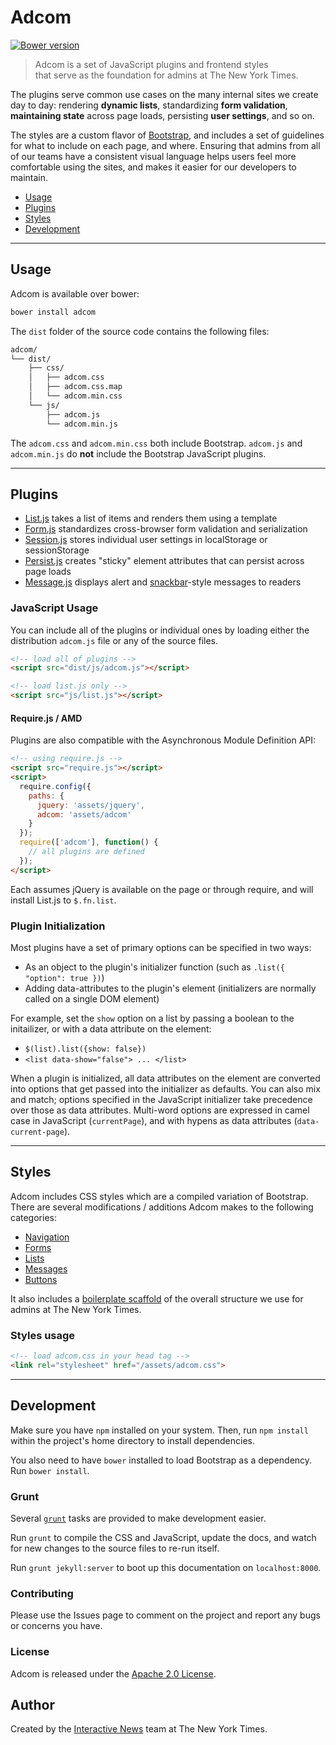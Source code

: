 # Adcom

[![Bower version](https://badge.fury.io/bo/adcom.svg)](http://badge.fury.io/bo/adcom)

> Adcom is a set of JavaScript plugins and frontend styles <br> that serve as the foundation for admins at The New York Times.

The plugins serve common use cases on the many internal sites we create day to day: rendering **dynamic lists**, standardizing **form validation**, **maintaining state** across page loads, persisting **user settings**, and so on.

The styles are a custom flavor of <a href="https://getbootstrap.com">Bootstrap</a>, and includes a set of guidelines for what to include on each page, and where. Ensuring that admins from all of our teams have a consistent visual language helps users feel more comfortable using the sites, and makes it easier for our developers to maintain.

* [Usage](#usage)
* [Plugins](#plugins)
* [Styles](#styles)
* [Development](#development)

---

## Usage

Adcom is available over bower:

``` bash
bower install adcom
```

The `dist` folder of the source code contains the following files:

``` bash
adcom/
└── dist/
    ├── css/
    │   ├── adcom.css
    │   ├── adcom.css.map
    │   └── adcom.min.css
    └── js/
        ├── adcom.js
        └── adcom.min.js
```

The `adcom.css` and `adcom.min.css` both include Bootstrap. `adcom.js` and `adcom.min.js` do **not** include the Bootstrap JavaScript plugins.

---

## Plugins

* [List.js](http://newsdev.github.io/adcom/list-js.html) takes a list of items and renders them using a template
* [Form.js](http://newsdev.github.io/adcom/form-js.html) standardizes cross-browser form validation and serialization
* [Session.js](http://newsdev.github.io/adcom/session-js.html) stores individual user settings in localStorage or sessionStorage
* [Persist.js](http://newsdev.github.io/adcom/persist-js.html) creates "sticky" element attributes that can persist across page loads
* [Message.js](http://newsdev.github.io/adcom/message-js.html) displays alert and [snackbar](http://www.google.com/design/spec/components/snackbars-toasts.html)-style messages to readers

### JavaScript Usage

You can include all of the plugins or individual ones by loading either the distribution `adcom.js` file or any of the source files.

``` html
<!-- load all of plugins -->
<script src="dist/js/adcom.js"></script>

<!-- load list.js only -->
<script src="js/list.js"></script>
```

#### Require.js / AMD

Plugins are also compatible with the Asynchronous Module Definition API:

``` html
<!-- using require.js -->
<script src="require.js"></script>
<script>
  require.config({
    paths: {
      jquery: 'assets/jquery',
      adcom: 'assets/adcom'
    }
  });
  require(['adcom'], function() {
    // all plugins are defined
  });
</script>
```

Each assumes jQuery is available on the page or through require, and will install List.js to `$.fn.list`.

### Plugin Initialization

Most plugins have a set of primary options can be specified in two ways:

* As an object to the plugin's initializer function (such as `.list({ "option": true })`)
* Adding data-attributes to the plugin's element (initializers are normally called on a single DOM element)

For example, set the `show` option on a list by passing a boolean to the initailizer, or with a data attribute on the element:

* `$(list).list({show: false})`
* `<list data-show="false"> ... </list>`

When a plugin is initialized, all data attributes on the element are converted into options that get passed into the initializer as defaults. You can also mix and match; options specified in the JavaScript initializer take precedence over those as data attributes. Multi-word options are expressed in camel case in JavaScript (`currentPage`), and with hypens as data attributes (`data-current-page`).

---

## Styles

Adcom includes CSS styles which are a compiled variation of Bootstrap. There are several modifications / additions Adcom makes to the following categories:

* [Navigation](http://newsdev.github.io/adcom/styles.html#navigation)
* [Forms](http://newsdev.github.io/adcom/styles.html#forms)
* [Lists](http://newsdev.github.io/adcom/styles.html#lists)
* [Messages](http://newsdev.github.io/adcom/styles.html#messages)
* [Buttons](http://newsdev.github.io/adcom/styles.html#buttons)

It also includes a [boilerplate scaffold](http://newsdev.github.io/adcom/whitelabel.html) of the overall structure we use for admins at The New York Times.

### Styles usage

``` html
<!-- load adcom.css in your head tag -->
<link rel="stylesheet" href="/assets/adcom.css">
```

---

## Development

Make sure you have `npm` installed on your system. Then, run `npm install` within the project's home directory to install dependencies.

You also need to have `bower` installed to load Bootstrap as a dependency. Run `bower install`.

### Grunt

Several [`grunt`](http://gruntjs.com/getting-started) tasks are provided to make development easier.

Run `grunt` to compile the CSS and JavaScript, update the docs, and watch for new changes to the source files to re-run itself.

Run `grunt jekyll:server` to boot up this documentation on `localhost:8000`.

### Contributing

Please use the Issues page to comment on the project and report any bugs or concerns you have.


### License

Adcom is released under the [Apache 2.0 License](https://github.com/newsdev/adcom/blob/master/LICENSE/blob/master/LICENSE).

## Author

Created by the [Interactive News](https://github.com/newsdev) team at The New York Times.
